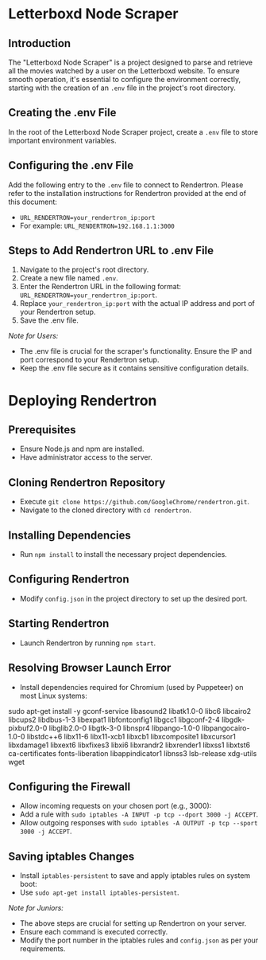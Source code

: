 # Letterboxd Node Scraper

## Introduction
The "Letterboxd Node Scraper" is a project designed to parse and retrieve all the movies watched by a user on the Letterboxd website. To ensure smooth operation, it's essential to configure the environment correctly, starting with the creation of an `.env` file in the project's root directory.

## Creating the .env File
In the root of the Letterboxd Node Scraper project, create a `.env` file to store important environment variables.

## Configuring the .env File
Add the following entry to the `.env` file to connect to Rendertron. Please refer to the installation instructions for Rendertron provided at the end of this document:
- `URL_RENDERTRON=your_rendertron_ip:port`
- For example: `URL_RENDERTRON=192.168.1.1:3000`

## Steps to Add Rendertron URL to .env File
1. Navigate to the project's root directory.
2. Create a new file named `.env`.
3. Enter the Rendertron URL in the following format: `URL_RENDERTRON=your_rendertron_ip:port`.
4. Replace `your_rendertron_ip:port` with the actual IP address and port of your Rendertron setup.
5. Save the .env file.

_Note for Users:_
- The .env file is crucial for the scraper's functionality. Ensure the IP and port correspond to your Rendertron setup.
- Keep the .env file secure as it contains sensitive configuration details.

# Deploying Rendertron

## Prerequisites
- Ensure Node.js and npm are installed.
- Have administrator access to the server.

## Cloning Rendertron Repository
- Execute `git clone https://github.com/GoogleChrome/rendertron.git`.
- Navigate to the cloned directory with `cd rendertron`.

## Installing Dependencies
- Run `npm install` to install the necessary project dependencies.

## Configuring Rendertron
- Modify `config.json` in the project directory to set up the desired port.

## Starting Rendertron
- Launch Rendertron by running `npm start`.

## Resolving Browser Launch Error
- Install dependencies required for Chromium (used by Puppeteer) on most Linux systems:

sudo apt-get install -y gconf-service libasound2 libatk1.0-0 libc6 libcairo2 libcups2 libdbus-1-3 libexpat1 libfontconfig1 libgcc1 libgconf-2-4 libgdk-pixbuf2.0-0 libglib2.0-0 libgtk-3-0 libnspr4 libpango-1.0-0 libpangocairo-1.0-0 libstdc++6 libx11-6 libx11-xcb1 libxcb1 libxcomposite1 libxcursor1 libxdamage1 libxext6 libxfixes3 libxi6 libxrandr2 libxrender1 libxss1 libxtst6 ca-certificates fonts-liberation libappindicator1 libnss3 lsb-release xdg-utils wget


## Configuring the Firewall
- Allow incoming requests on your chosen port (e.g., 3000):
- Add a rule with `sudo iptables -A INPUT -p tcp --dport 3000 -j ACCEPT`.
- Allow outgoing responses with `sudo iptables -A OUTPUT -p tcp --sport 3000 -j ACCEPT`.

## Saving iptables Changes
- Install `iptables-persistent` to save and apply iptables rules on system boot:
- Use `sudo apt-get install iptables-persistent`.

_Note for Juniors:_
- The above steps are crucial for setting up Rendertron on your server.
- Ensure each command is executed correctly.
- Modify the port number in the iptables rules and `config.json` as per your requirements.
